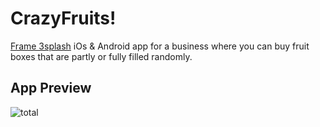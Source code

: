 # CrazyFruits!
[Frame 3splash](https://user-images.githubusercontent.com/82574299/125537212-803c86ee-28aa-403c-9aee-a82ea0bc3e41.png)
iOs & Android app for a business where you can buy fruit boxes that are partly or fully filled randomly.

## App Preview
![total](https://user-images.githubusercontent.com/82574299/125536681-0936c197-df57-42b2-9ede-c378b266bdd4.png)




